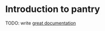 # Introduction to pantry

TODO: write [great documentation](http://jacobian.org/writing/what-to-write/)
